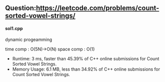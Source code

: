 ## Question:https://leetcode.com/problems/count-sorted-vowel-strings/

#### sol1.cpp
dynamic progeamming

time comp : O(5N)->O(N)
space comp : O(1)

* Runtime: 3 ms, faster than 45.39% of C++ online submissions for Count Sorted Vowel Strings.
* Memory Usage: 6.1 MB, less than 34.92% of C++ online submissions for Count Sorted Vowel Strings.
